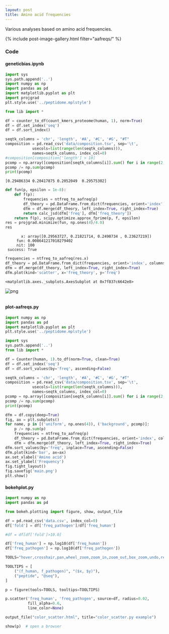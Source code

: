 ```yaml
---
layout: post
title: Amino acid frequencies
---
```


Various analyses based on amino acid frequencies.


{% include post-image-gallery.html filter="aafreqs/" %}

### Code 
#### geneticbias.ipynb



```python
import sys
sys.path.append('..')
import numpy as np
import pandas as pd
import matplotlib.pyplot as plt
import projgrad
plt.style.use('../peptidome.mplstyle')

from lib import *
```


```python
df = counter_to_df(count_kmers_proteome(human, 1), norm=True)
df = df.set_index('seq')
df = df.sort_index()
```


```python
seqtk_columns = 'chr', 'length', '#A', '#C', '#G', "#T"
composition = pd.read_csv('data/composition.tsv', sep='\t',
            usecols=list(range(len(seqtk_columns))),
            names=seqtk_columns, index_col=0)
#composition[composition['length'] > 10]
pcomp = np.array([composition[seqtk_columns[i]].sum() for i in range(2, len(seqtk_columns))], dtype=np.float)
pcomp /= np.sum(pcomp)
print(pcomp)
```

    [0.29486334 0.20417875 0.2052049  0.29575302]



```python
def fun(p, epsilon = 1e-8):
    def f(p):
        frequencies = ntfreq_to_aafreq(p)
        df_theory = pd.DataFrame.from_dict(frequencies, orient='index', columns=['freq_theory'])
        dfm = df.merge(df_theory, left_index=True, right_index=True)
        return calc_jsd(dfm['freq'], dfm['freq_theory'])
    return f(p), scipy.optimize.approx_fprime(p, f, epsilon)
res = projgrad.minimize(fun, np.ones(4)/4.0)
res
```




           x: array([0.29563727, 0.21821714, 0.2498734 , 0.23627219])
         fun: 0.008641217018279402
         nit: 100
     success: True




```python
frequencies = ntfreq_to_aafreq(res.x)
df_theory = pd.DataFrame.from_dict(frequencies, orient='index', columns=['freq_theory'])
dfm = df.merge(df_theory, left_index=True, right_index=True)
dfm.plot(kind='scatter', x='freq_theory', y='freq')
```




    <matplotlib.axes._subplots.AxesSubplot at 0x7f837c6642e8>




![png](notebook_files/geneticbias_4_1.png)



```python

```
#### plot-aafreqs.py

```python
import numpy as np
import pandas as pd
import matplotlib.pyplot as plt
plt.style.use('../peptidome.mplstyle')

import sys
sys.path.append('..')
from lib import *

df = Counter(human, 1).to_df(norm=True, clean=True)
df = df.set_index('seq')
df = df.sort_values(by='freq', ascending=False)

seqtk_columns = 'chr', 'length', '#A', '#C', '#G', "#T"
composition = pd.read_csv('data/composition.tsv', sep='\t',
            usecols=list(range(len(seqtk_columns))),
            names=seqtk_columns, index_col=0)
pcomp = np.array([composition[seqtk_columns[i]].sum() for i in range(2, len(seqtk_columns))], dtype=np.float)
pcomp /= np.sum(pcomp)
print(pcomp)

dfm = df.copy(deep=True)
fig, ax = plt.subplots()
for name, p in [('uniform', np.ones(4)), ('background', pcomp)]:
    p /= np.sum(p)
    frequencies = ntfreq_to_aafreq(p)
    df_theory = pd.DataFrame.from_dict(frequencies, orient='index', columns=['nt '+name])
    dfm = dfm.merge(df_theory, left_index=True, right_index=True)
dfm.sort_values(by='freq', inplace=True, ascending=False)
dfm.plot(kind='bar', ax=ax)
ax.set_xlabel('Amino acid')
ax.set_ylabel('Frequency')
fig.tight_layout()
fig.savefig('main.png')
plt.show()

```
#### bokehplot.py

```python
import numpy as np
import pandas as pd

from bokeh.plotting import figure, show, output_file

df = pd.read_csv('data.csv', index_col=0)
df['fold'] = df['freq_pathogen']/df['freq_human']

#df = df[df['fold']>10.0]

df['freq_human'] = np.log10(df['freq_human'])
df['freq_pathogen'] = np.log10(df['freq_pathogen'])

TOOLS="hover,crosshair,pan,wheel_zoom,zoom_in,zoom_out,box_zoom,undo,redo,reset,tap,save,box_select,poly_select,lasso_select,"

TOOLTIPS = [
    ("(f_human, f_pathogen)", "($x, $y)"),
    ("peptide", "@seq"),
]

p = figure(tools=TOOLS, tooltips=TOOLTIPS)

p.scatter('freq_human', 'freq_pathogen', source=df, radius=0.02,
          fill_alpha=0.6,
          line_color=None)

output_file("color_scatter.html", title="color_scatter.py example")

show(p)  # open a browser


```
